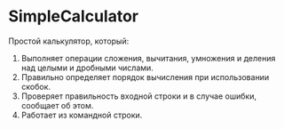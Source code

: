 # SimpleCalculator
Простой калькулятор, который:
1. Выполняет операции сложения, вычитания, умножения и деления над целыми и дробными
числами.
2. Правильно определяет порядок вычисления при использовании скобок.
3. Проверяет правильность входной строки и в случае ошибки, сообщает об этом.
4. Работает из командной строки.
